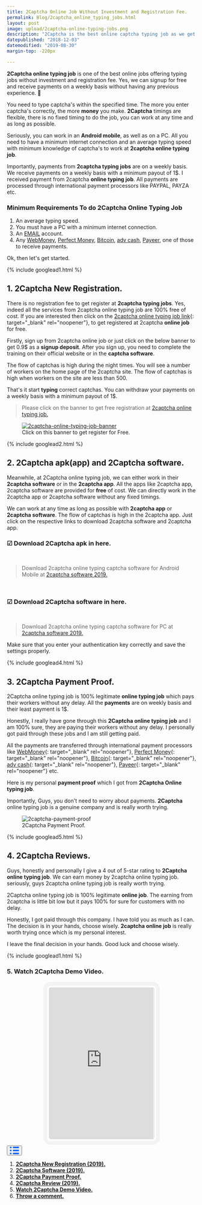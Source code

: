 ```yaml
---
title: 2Captcha Online Job Without Investment and Registration Fee.
permalink: Blog/2captcha_online_typing_jobs.html
layout: post
image: upload/2captcha-online-typing-jobs.png
description: "2Captcha is the best online captcha typing job as we get to register for free. 2captcha typing job supports working from 2captcha apk, app & in the software downloaded for free & receive weekly payments. Many payment proofs and customer reviews make 2captcha is 100% legitimate online captcha entry job."
datepublished: "2018-12-03"
datemodified: "2019-08-30"
margin-top: -220px

---
```



**2Captcha online typing job** is one of the best online jobs offering typing jobs without investment and registration fee. Yes, we can signup for free and receive payments on a weekly basis without having any previous experience. 💛

You need to type captcha's within the specified time. The more you enter captcha's correctly, the more **money** you make. **2Captcha** timings are flexible, there is no fixed timing to do the job, you can work at any time and as long as possible.

Seriously, you can work in an **Android mobile**, as well as on a PC. All you need to have a minimum internet connection and an average typing speed with minimum knowledge of captcha's to work at **2captcha online typing job**.

Importantly, payments from **2captcha typing jobs** are on a weekly basis. We receive payments on a weekly basis with a minimum payout of 1$. I received payment from 2captcha **online typing job**. All payments are processed through international payment processors like PAYPAL, PAYZA etc.

<h3>Minimum Requirements To do 2Captcha Online Typing Job</h3>

<ol>
<li>An average typing speed.</li>
<li>You must have a PC with a minimum internet connection.</li>
<li> An <a href="https://en.wikipedia.org/wiki/Email" target="_blank" rel="noopener">EMAIL</a> account. </li>
<li> Any <a href="https://www.wmtransfer.com/" target="_blank" rel="noopener">WebMoney</a>, <a href="https://perfectmoney.is/signup.html" target="_blank" rel="noopener">Perfect Money</a>, <a href="https://www.bitcoin.com/" target="_blank" rel="noopener">Bitcoin</a>, <a href="https://advcash.com/en/" target="_blank" rel="noopener">adv cash</a>, <a href="https://payeer.com/en/">Payeer</a>, one of those to receive payments.</li>
</ol>

Ok, then let's get started.

{% include googlead1.html %}

<h2 id="twocaptcha-new-registration"><strong>1. 2Captcha New Registration.</strong></h2>

There is no registration fee to get register at **2captcha typing jobs**. Yes, indeed all the services from 2captcha online typing job are 100% free of cost. If you are interested then click on the [2captcha online typing job link](https://2captcha.com/?from=7016474){: target="_blank" rel="noopener"}, to get registered at 2captcha **online job** for free.

Firstly, sign up from 2captcha online job or just click on the below banner to get 0.9$ as a **signup deposit**. After you sign up, you need to complete the training on their official website or in the **captcha software**.

The flow of captchas is high during the night times. You will see a number of workers on the home page of the 2captcha site. The flow of captchas is high when workers on the site are less than 500.

That's it start **typing** correct captchas. You can withdraw your payments on a weekly basis with a minimum payout of 1$.

<blockquote> Please click on the banner to get free registration at <a href="https://2captcha.com/?from=7016474" target="_blank" rel="noopener">2captcha online typing job.</a></blockquote>

<figure><a href="https://2captcha.com/?from=7016474" target="_blank" rel="noopener"><img src="/uploads/2captcha-online-typing-jobs-banner.gif" data-src="/uploads/2captcha-online-typing-jobs-banner.gif" alt="2captcha-online-typing-job-banner" title="2captcha-online-typing-job" class="lazy" /></a>
<figcaption>Click on this banner to get register for Free.
</figcaption>
</figure>

{% include googlead2.html %}

<h2 id="twocaptcha-software"><strong>2. 2Captcha apk(app) and 2Captcha software.</strong></h2>

Meanwhile, at 2Captcha online typing job, we can either work in their **2captcha software** or in the **2captcha app**. All the apps like 2captcha app, 2captcha software are provided for **free** of cost. We can directly work in the 2captcha app or 2captcha software without any fixed timings.

We can work at any time as long as possible with **2captcha app** or **2captcha software**. The flow of captchas is high in the 2captcha app. Just click on the respective links to download 2captcha software and 2captcha app.

<h3><strong>☑ Download 2Captcha apk in here.</strong></h3>

<br>
<blockquote>Download 2captcha online typing captcha software for Android Mobile at <a href="https://2captcha.com/?from=7016474" target="_blank" rel="noopener">2captcha software 2019.</a></blockquote>

<br>

<h3><strong>☑ Download 2Captcha software in here.</strong></h3>

<br>
<blockquote>Download 2captcha online typing captcha software for PC at <a href="https://2captcha.com/?from=7016474" target="_blank" rel="noopener">2captcha software 2019.</a></blockquote>


Make sure that you enter your authentication key correctly and save the settings properly.

{% include googlead4.html %}

<h2 id="twocaptcha-payment-proof"><strong>3. 2Captcha Payment Proof.</strong></h2>

2Captcha online typing job is 100% legitimate **online typing job** which pays their workers without any delay. All the **payments** are on weekly basis and their least payment is 1$.

Honestly, I really have gone through this **2Captcha online typing job** and I am 100% sure, they are paying their workers without any delay. I personally got paid through these jobs and I am still getting paid.

All the payments are transferred through international payment processors like [WebMoney](https://www.wmtransfer.com/){: target="_blank" rel="noopener"}, [Perfect Money](https://perfectmoney.is/signup.html){: target="_blank" rel="noopener"}, [Bitcoin](https://www.bitcoin.com/){: target="_blank" rel="noopener"}, [adv cash](https://advcash.com/en/){: target="_blank" rel="noopener"}, [Payeer](https://payeer.com/en/){: target="_blank" rel="noopener"} etc.

Here is my personal **payment proof** which I got from **2Captcha Online typing job**.

Importantly, Guys, you don't need to worry about payments. **2Captcha** online typing job is a genuine company and is really worth trying.

<figure><img src="/uploads/megatypers-payment-proof-1.png" data-src="/uploads/megatypers-payment-proof-1.png" alt="2captcha-payment-proof" title="2Captcha-Payment-Proof" class="lazy" />
<figcaption>2Captcha Payment Proof.
</figcaption>
</figure>

{% include googlead5.html %}

<h2 id="twocaptcha-review"><strong>4. 2Captcha Reviews.</strong></h2>

Guys, honestly and personally I give a 4 out of 5-star rating to **2Captcha online typing job**. We can earn money by 2captcha online typing job. seriously, guys 2captcha online typing job is really worth trying.

2Captcha online typing job is 100% legitimate **online job**. The earning from 2captcha is little bit low but it pays 100% for sure for customers with no delay.

Honestly, I got paid through this company. I have told you as much as I can. The decision is in your hands, choose wisely. **2captcha online job** is really worth trying once which is my personal interest.

I leave the final decision in your hands. Good luck and choose wisely.

{% include googlead1.html %}

<h3 id="demo-video"><strong>5. Watch 2Captcha Demo Video.</strong></h3>

<br>

<div class="video">
<iframe width="100%" height="100%" src="https://www.youtube.com/embed/IcFlqit3Yjk" frameborder="0" allow="accelerometer; autoplay; encrypted-media; gyroscope; picture-in-picture" allowfullscreen></iframe>
</div>

<br>

<div class="anim_container">
<button id="show">
<svg width="24" height="20" viewBox="0 0 24 20">
<path d="M3 0H1C0.4 0 0 0.4 0 1V3C0 3.6 0.4 4 1 4H3C3.6 4 4 3.6 4 3V1C4 0.4 3.6 0 3 0Z"
									fill="#0066FF" />
								<path d="M3 0H1C0.4 0 0 0.4 0 1V3C0 3.6 0.4 4 1 4H3C3.6 4 4 3.6 4 3V1C4 0.4 3.6 0 3 0Z"
									transform="translate(0 8)" fill="#0066FF" />
								<path d="M3 0H1C0.4 0 0 0.4 0 1V3C0 3.6 0.4 4 1 4H3C3.6 4 4 3.6 4 3V1C4 0.4 3.6 0 3 0Z"
									transform="translate(0 16)" fill="#0066FF" />
								<path
									d="M15 0H1C0.4 0 0 0.4 0 1V3C0 3.6 0.4 4 1 4H15C15.6 4 16 3.6 16 3V1C16 0.4 15.6 0 15 0Z"
									transform="translate(8)" fill="#0066FF" />
								<path
									d="M15 0H1C0.4 0 0 0.4 0 1V3C0 3.6 0.4 4 1 4H15C15.6 4 16 3.6 16 3V1C16 0.4 15.6 0 15 0Z"
									transform="translate(8 8)" fill="#0066FF" />
								<path
									d="M15 0H1C0.4 0 0 0.4 0 1V3C0 3.6 0.4 4 1 4H15C15.6 4 16 3.6 16 3V1C16 0.4 15.6 0 15 0Z"
									transform="translate(8 16)" fill="#0066FF" />
							</svg>
						</button>
		<div id="links_container">
			<ol>
				<li><a href="#twocaptcha-new-registration" class="test"><b>2Captcha New Registration (2019).</b></a></li>
				<li><a href="#twocaptcha-software" class="test"><b>2Captcha Software (2019).</b></a></li>
				<li><a href="#twocaptcha-payment-proof" class="test"><b>2Captcha Payment Proof.</b></a></li>
				<li><a href="#twocaptcha-review" class="test"><b>2Captcha Review (2019).</b></a></li>
				<li><a href="#demo-video" class="test"><b>Watch 2Captcha Demo Video.</b></a></li>
				<li><a href="#disqus_thread" class="test"><b>Throw a comment.</b></a></li>
			</ol>
		</div>
</div>

<style>
.video {
			width: 55%;
			height: 400px;
			margin: auto;
			outline: 10px solid #f3f3f3;
			outline-offset: 5px;
			border: 1px solid lightgrey;
			border-radius: 4px;
		}
	@media only screen and (max-width:760px){
		.video {
			width: 96%;
			height: 300px;
			}
		}
</style>
